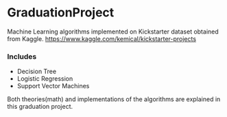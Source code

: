 # GraduationProject
Machine Learning algorithms implemented on Kickstarter dataset obtained from Kaggle. 
https://www.kaggle.com/kemical/kickstarter-projects

### Includes
  * Decision Tree
  * Logistic Regression
  * Support Vector Machines
  
Both theories(math) and implementations of the algorithms are explained in this graduation project.
